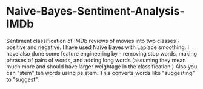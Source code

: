 # Naive-Bayes-Sentiment-Analysis-IMDb
Sentiment classification of IMDb reviews of movies into two classes - positive and negative. I have used Naive Bayes with Laplace smoothing. I have also done some feature engineering by - removing stop words, making phrases of pairs of words, and adding long words (assuming they mean much more and should have larger weightage in the classification.)
Also you can "stem" teh words using ps.stem. This converts words like "suggesting" to "suggest".
